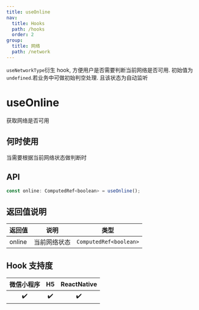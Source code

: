 ```yaml
---
title: useOnline
nav:
  title: Hooks
  path: /hooks
  order: 2
group:
  title: 网络
  path: /network
---
```


<Alert><code>useNetworkType</code>衍生 hook, 方便用户是否需要判断当前网络是否可用. 初始值为<code>undefined</code>.若业务中可做初始判空处理. 且该状态为自动监听</Alert>

# useOnline

获取网络是否可用

## 何时使用

当需要根据当前网络状态做判断时

## API

```jsx | pure
const online: ComputedRef<boolean> = useOnline();
```

## 返回值说明

| 返回值 | 说明         | 类型      |
| ------ | ------------ | --------- |
| online | 当前网络状态 | `ComputedRef<boolean>` |


## Hook 支持度

| 微信小程序 | H5  | ReactNative |
| :--------: | :-: | :---------: |
|     ✔️     | ✔️  |     ✔️      |
